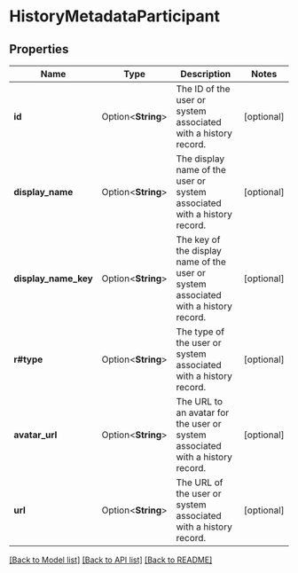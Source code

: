 # HistoryMetadataParticipant

## Properties

Name | Type | Description | Notes
------------ | ------------- | ------------- | -------------
**id** | Option<**String**> | The ID of the user or system associated with a history record. | [optional]
**display_name** | Option<**String**> | The display name of the user or system associated with a history record. | [optional]
**display_name_key** | Option<**String**> | The key of the display name of the user or system associated with a history record. | [optional]
**r#type** | Option<**String**> | The type of the user or system associated with a history record. | [optional]
**avatar_url** | Option<**String**> | The URL to an avatar for the user or system associated with a history record. | [optional]
**url** | Option<**String**> | The URL of the user or system associated with a history record. | [optional]

[[Back to Model list]](../README.md#documentation-for-models) [[Back to API list]](../README.md#documentation-for-api-endpoints) [[Back to README]](../README.md)


